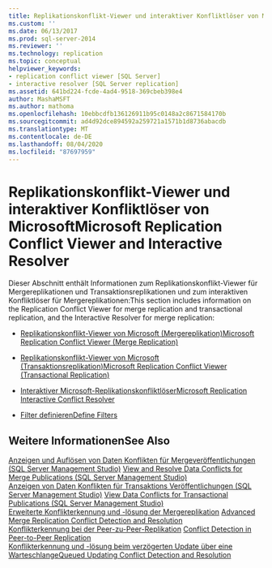 ```yaml
---
title: Replikationskonflikt-Viewer und interaktiver Konfliktlöser von Microsoft | Microsoft-Dokumentation
ms.custom: ''
ms.date: 06/13/2017
ms.prod: sql-server-2014
ms.reviewer: ''
ms.technology: replication
ms.topic: conceptual
helpviewer_keywords:
- replication conflict viewer [SQL Server]
- interactive resolver [SQL Server replication]
ms.assetid: 641bd224-fcde-4ad4-9518-369cbeb398e4
author: MashaMSFT
ms.author: mathoma
ms.openlocfilehash: 10ebbcdfb136126911b95c0148a2c8671584170b
ms.sourcegitcommit: ad4d92dce894592a259721a1571b1d8736abacdb
ms.translationtype: MT
ms.contentlocale: de-DE
ms.lasthandoff: 08/04/2020
ms.locfileid: "87697959"
---
```

# <a name="microsoft-replication-conflict-viewer-and-interactive-resolver"></a><span data-ttu-id="3bd52-102">Replikationskonflikt-Viewer und interaktiver Konfliktlöser von Microsoft</span><span class="sxs-lookup"><span data-stu-id="3bd52-102">Microsoft Replication Conflict Viewer and Interactive Resolver</span></span>
  <span data-ttu-id="3bd52-103">Dieser Abschnitt enthält Informationen zum Replikationskonflikt-Viewer für Mergereplikationen und Transaktionsreplikationen und zum interaktiven Konfliktlöser für Mergereplikationen:</span><span class="sxs-lookup"><span data-stu-id="3bd52-103">This section includes information on the Replication Conflict Viewer for merge replication and transactional replication, and the Interactive Resolver for merge replication:</span></span>  
  
-   [<span data-ttu-id="3bd52-104">Replikationskonflikt-Viewer von Microsoft &#40;Mergereplikation&#41;</span><span class="sxs-lookup"><span data-stu-id="3bd52-104">Microsoft Replication Conflict Viewer &#40;Merge Replication&#41;</span></span>](microsoft-replication-conflict-viewer-merge-replication.md)  
  
-   [<span data-ttu-id="3bd52-105">Replikationskonflikt-Viewer von Microsoft &#40;Transaktionsreplikation&#41;</span><span class="sxs-lookup"><span data-stu-id="3bd52-105">Microsoft Replication Conflict Viewer &#40;Transactional Replication&#41;</span></span>](microsoft-replication-conflict-viewer-transactional-replication.md)  
  
-   [<span data-ttu-id="3bd52-106">Interaktiver Microsoft-Replikationskonfliktlöser</span><span class="sxs-lookup"><span data-stu-id="3bd52-106">Microsoft Replication Interactive Conflict Resolver</span></span>](microsoft-replication-interactive-conflict-resolver.md)  
  
-   [<span data-ttu-id="3bd52-107">Filter definieren</span><span class="sxs-lookup"><span data-stu-id="3bd52-107">Define Filters</span></span>](define-filters.md)  
  
## <a name="see-also"></a><span data-ttu-id="3bd52-108">Weitere Informationen</span><span class="sxs-lookup"><span data-stu-id="3bd52-108">See Also</span></span>  
 <span data-ttu-id="3bd52-109">[Anzeigen und Auflösen von Daten Konflikten für Mergeveröffentlichungen &#40;SQL Server Management Studio&#41;](view-and-resolve-data-conflicts-for-merge-publications.md) </span><span class="sxs-lookup"><span data-stu-id="3bd52-109">[View and Resolve Data Conflicts for Merge Publications &#40;SQL Server Management Studio&#41;](view-and-resolve-data-conflicts-for-merge-publications.md) </span></span>  
 <span data-ttu-id="3bd52-110">[Anzeigen von Daten Konflikten für Transaktions Veröffentlichungen &#40;SQL Server Management Studio&#41;](view-data-conflicts-for-transactional-publications-sql-server-management-studio.md) </span><span class="sxs-lookup"><span data-stu-id="3bd52-110">[View Data Conflicts for Transactional Publications &#40;SQL Server Management Studio&#41;](view-data-conflicts-for-transactional-publications-sql-server-management-studio.md) </span></span>  
 <span data-ttu-id="3bd52-111">[Erweiterte Konflikterkennung und -lösung der Mergereplikation](merge/advanced-merge-replication-conflict-detection-and-resolution.md) </span><span class="sxs-lookup"><span data-stu-id="3bd52-111">[Advanced Merge Replication Conflict Detection and Resolution](merge/advanced-merge-replication-conflict-detection-and-resolution.md) </span></span>  
 <span data-ttu-id="3bd52-112">[Konflikterkennung bei der Peer-zu-Peer-Replikation](transactional/peer-to-peer-conflict-detection-in-peer-to-peer-replication.md) </span><span class="sxs-lookup"><span data-stu-id="3bd52-112">[Conflict Detection in Peer-to-Peer Replication](transactional/peer-to-peer-conflict-detection-in-peer-to-peer-replication.md) </span></span>  
 [<span data-ttu-id="3bd52-113">Konflikterkennung und -lösung beim verzögerten Update über eine Warteschlange</span><span class="sxs-lookup"><span data-stu-id="3bd52-113">Queued Updating Conflict Detection and Resolution</span></span>](transactional/updatable-subscriptions-queued-updating-conflict-resolution.md)   

  
  
